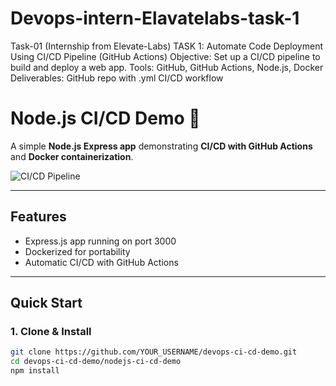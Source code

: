 # Devops-intern-Elavatelabs-task-1
Task-01 (Internship from Elevate-Labs)
 TASK 1: Automate Code Deployment Using CI/CD Pipeline (GitHub Actions)
 Objective: Set up a CI/CD pipeline to build and deploy a web app.
 Tools: GitHub, GitHub Actions, Node.js, Docker
 Deliverables: GitHub repo with .yml CI/CD workflow
# Node.js CI/CD Demo 🚀

A simple **Node.js Express app** demonstrating **CI/CD with GitHub Actions** and **Docker containerization**.

![CI/CD Pipeline](https://github.com/YOUR_USERNAME/devops-ci-cd-demo/actions/workflows/ci.yml/badge.svg)

---

## Features
- Express.js app running on port 3000  
- Dockerized for portability  
- Automatic CI/CD with GitHub Actions

---

## Quick Start

### 1. Clone & Install
```bash
git clone https://github.com/YOUR_USERNAME/devops-ci-cd-demo.git
cd devops-ci-cd-demo/nodejs-ci-cd-demo
npm install

